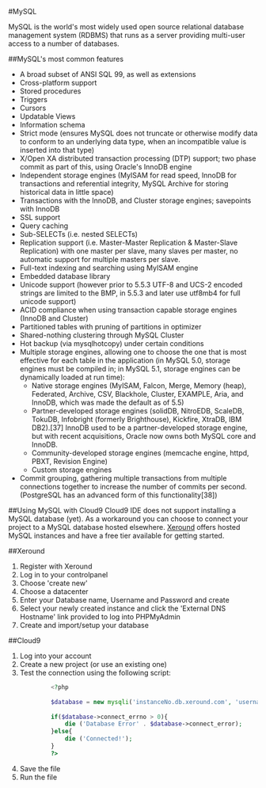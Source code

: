 #MySQL

MySQL is the world's most widely used open source relational database management system (RDBMS) that runs as a server providing multi-user access to a number of databases.

##MySQL's most common features
* A broad subset of ANSI SQL 99, as well as extensions<br/>
* Cross-platform support<br/>
* Stored procedures<br/>
* Triggers<br/>
* Cursors<br/>
* Updatable Views<br/>
* Information schema<br/>
* Strict mode (ensures MySQL does not truncate or otherwise modify data to conform to an underlying data type, when an incompatible value is inserted into that type)<br/>
* X/Open XA distributed transaction processing (DTP) support; two phase commit as part of this, using Oracle's InnoDB engine<br/>
* Independent storage engines (MyISAM for read speed, InnoDB for transactions and referential integrity, MySQL Archive for storing historical data in little space)<br/>
* Transactions with the InnoDB, and Cluster storage engines; savepoints with InnoDB<br/>
* SSL support<br/>
* Query caching<br/>
* Sub-SELECTs (i.e. nested SELECTs)<br/>
* Replication support (i.e. Master-Master Replication & Master-Slave Replication) with one master per slave, many slaves per master, no automatic support for multiple masters per slave.<br/>
* Full-text indexing and searching using MyISAM engine<br/>
* Embedded database library<br/>
* Unicode support (however prior to 5.5.3 UTF-8 and UCS-2 encoded strings are limited to the BMP, in 5.5.3 and later use utf8mb4 for full unicode support)<br/>
* ACID compliance when using transaction capable storage engines (InnoDB and Cluster)<br/>
* Partitioned tables with pruning of partitions in optimizer<br/>
* Shared-nothing clustering through MySQL Cluster<br/>
* Hot backup (via mysqlhotcopy) under certain conditions<br/>
* Multiple storage engines, allowing one to choose the one that is most effective for each table in the application (in MySQL 5.0, storage engines must be compiled in; in MySQL 5.1, storage engines can be dynamically loaded at run time):<br/>
    * Native storage engines (MyISAM, Falcon, Merge, Memory (heap), Federated, Archive, CSV, Blackhole, Cluster, EXAMPLE, Aria, and InnoDB, which was made the default as of 5.5)<br/>
    * Partner-developed storage engines (solidDB, NitroEDB, ScaleDB, TokuDB, Infobright (formerly Brighthouse), Kickfire, XtraDB, IBM DB2).[37] InnoDB used to be a partner-developed storage engine, but with recent acquisitions, Oracle now owns both MySQL core and InnoDB.<br/>
    * Community-developed storage engines (memcache engine, httpd, PBXT, Revision Engine)<br/>
    * Custom storage engines<br/>
* Commit grouping, gathering multiple transactions from multiple connections together to increase the number of commits per second. (PostgreSQL has an advanced form of this functionality[38])<br/>

##Using MySQL with Cloud9
Cloud9 IDE does not support installing a MySQL database (yet). As a workaround you can choose to connect your project to a MySQL database hosted elsewhere. [Xeround](http://xeround.com/mysql-cloud-db-free-registration/)
offers hosted MySQL instances and have a free tier available for getting started.

##Xeround
1. Register with Xeround<br/>
2. Log in to your controlpanel<br/>
3. Choose 'create new'<br/>
4. Choose a datacenter<br/>
5. Enter your Database name, Username and Password and create<br/>
6. Select your newly created instance and click the 'External DNS Hostname' link provided to log into PHPMyAdmin<br/>
7. Create and import/setup your database<br/>

##Cloud9
1. Log into your account<br/>
2. Create a new project (or use an existing one)<br/>
3. Test the connection using the following script:<br/>
```php
            <?php
            
            $database = new mysqli('instanceNo.db.xeround.com', 'username', 'password', 'databasename', 'port');
    
            if($database->connect_errno > 0){
                die ('Database Error' . $database->connect_error); 
            }else{
                die ('Connected!');
            }
            ?>
```
4. Save the file
5. Run the file

